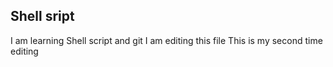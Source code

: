 ## Shell sript
I am learning Shell script and git
I am editing this file
This is my second time editing